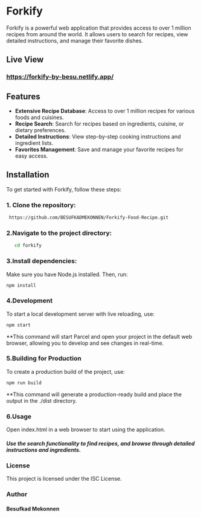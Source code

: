 # Forkify

Forkify is a powerful web application that provides access to over 1 million recipes from around the world. It allows users to search for recipes, view detailed instructions, and manage their favorite dishes.

## Live View
### https://forkify-by-besu.netlify.app/

## Features

- **Extensive Recipe Database**: Access to over 1 million recipes for various foods and cuisines.
- **Recipe Search**: Search for recipes based on ingredients, cuisine, or dietary preferences.
- **Detailed Instructions**: View step-by-step cooking instructions and ingredient lists.
- **Favorites Management**: Save and manage your favorite recipes for easy access.

## Installation

To get started with Forkify, follow these steps:

### 1. **Clone the repository**:

   ```bash
    https://github.com/BESUFKADMEKONNEN/Forkify-Food-Recipe.git
   ```

### 2.Navigate to the project directory:
   
   ```bash
      cd forkify
   ```

### 3.Install dependencies:
Make sure you have Node.js installed. Then, run:
```bash
npm install
```

### 4.Development
To start a local development server with live reloading, use:
```bash
npm start
```

**This command will start Parcel and open your project in the default web browser, allowing you to develop and see changes in real-time.


### 5.Building for Production
To create a production build of the project, use:
```bash
npm run build
```

**This command will generate a production-ready build and place the output in the ./dist directory.

### 6.Usage
Open index.html in a web browser to start using the application.

##### Use the search functionality to find recipes, and browse through detailed instructions and ingredients.

### License
This project is licensed under the ISC License.

### Author
#### Besufkad Mekonnen
